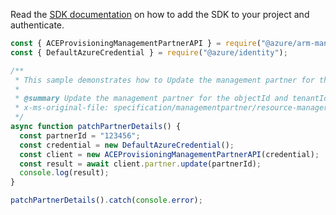 Read the [SDK documentation](https://github.com/Azure/azure-sdk-for-js/blob/%40azure%2Farm-managementpartner_2.0.1/sdk/managementpartner/arm-managementpartner/README.md) on how to add the SDK to your project and authenticate.

```javascript
const { ACEProvisioningManagementPartnerAPI } = require("@azure/arm-managementpartner");
const { DefaultAzureCredential } = require("@azure/identity");

/**
 * This sample demonstrates how to Update the management partner for the objectId and tenantId.
 *
 * @summary Update the management partner for the objectId and tenantId.
 * x-ms-original-file: specification/managementpartner/resource-manager/Microsoft.ManagementPartner/preview/2018-02-01/examples/PatchPartnerDetails.json
 */
async function patchPartnerDetails() {
  const partnerId = "123456";
  const credential = new DefaultAzureCredential();
  const client = new ACEProvisioningManagementPartnerAPI(credential);
  const result = await client.partner.update(partnerId);
  console.log(result);
}

patchPartnerDetails().catch(console.error);
```
